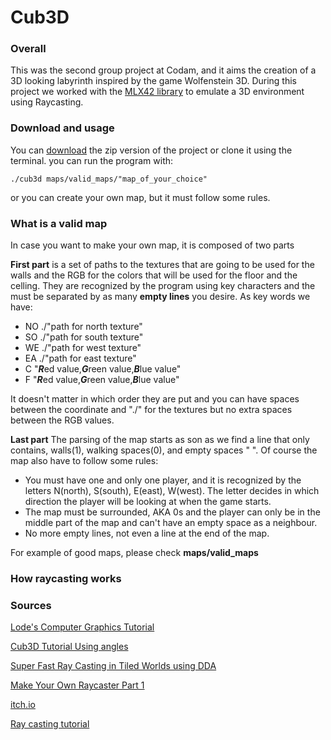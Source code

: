 # **Cub3D**

### Overall
This was the second group project at Codam, and it aims the creation of a 3D 
looking labyrinth inspired by the game Wolfenstein 3D. 
During this project we worked with the [MLX42 library](https://github.com/codam-coding-college/MLX42)
to emulate a 3D environment using Raycasting.

### Download and usage
You can [download](https://github.com/Porcupinine/Cub3D/archive/refs/heads/main.zip)
the zip version of the project or clone it using the terminal.
you can run the program with:
```console
./cub3d maps/valid_maps/"map_of_your_choice"
```
or you can create your own map, but it must follow some rules.

### What is a valid map
In case you want to make your own map, it is composed of two parts

**First part** is a set of paths to the textures that are going to be used for the 
walls and the RGB for the colors that will be used for the floor and the celling.
They are recognized by the program using key characters and the must be separated by
as many **empty lines** you desire. As key words we have:
* NO ./"path for north texture"
* SO ./"path for south texture"
* WE ./"path for west texture"
* EA ./"path for east texture"
* C "***R***ed value,***G***reen value,***B***lue value"
* F "***R***ed value,***G***reen value,***B***lue value"

It doesn't matter in which order they are put and you can have spaces between 
the coordinate and "./" for the textures but no extra spaces between the RGB values.

**Last part** The parsing of the map starts as son as we find a line 
that only contains, walls(1), walking spaces(0), and empty spaces " ". Of course the 
map also have to follow some rules:
* You must have one and only one player, and it is recognized by the letters 
N(north), S(south), E(east), W(west). The letter decides in which direction the player
will be looking at when the game starts.
* The map must be surrounded, AKA 0s and the player can only be in the middle part of the 
map and can't have an empty space as a neighbour.
* No more empty lines, not even a line at the end of the map.

For example of good maps, please check **maps/valid_maps**



### How raycasting works


### **Sources**

[Lode's Computer Graphics Tutorial](https://lodev.org/cgtutor/raycasting.html)

[Cub3D Tutorial Using angles](https://medium.com/@afatir.ahmedfatir/cub3d-tutorial-af5dd31d2fcf)

[Super Fast Ray Casting in Tiled Worlds using DDA](https://www.youtube.com/watch?v=NbSee-XM7WA&ab_channel=javidx9)

[Make Your Own Raycaster Part 1](https://www.youtube.com/watch?v=gYRrGTC7GtA&ab_channel=3DSage)

[itch.io](https://itch.io/game-assets/free/tag-animation/tag-fantasy)

[Ray casting tutorial](https://permadi.com/1996/05/ray-casting-tutorial-19/#SHADING)


